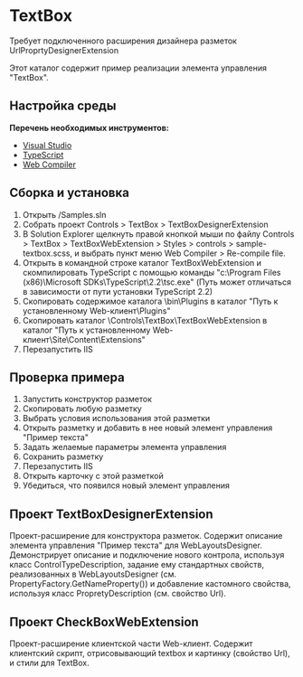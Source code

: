 # TextBox

Требует подключенного расширения дизайнера разметок UrlProprtyDesignerExtension

Этот каталог содержит пример реализации элемента управления "TextBox".

## Настройка среды

**Перечень необходимых инструментов:** 
* [Visual Studio](https://www.visualstudio.com)
* [TypeScript](https://www.typescriptlang.org)
* [Web Compiler](https://marketplace.visualstudio.com/items?itemName=MadsKristensen.WebCompiler)

## Сборка и установка

1. Открыть /Samples.sln
2. Собрать проект Controls > TextBox > TextBoxDesignerExtension
3. В Solution Explorer щелкнуть правой кнопкой мыши по файлу Controls > TextBox > TextBoxWebExtension > Styles > controls > sample-textbox.scss, 
и выбрать пункт меню Web Compiler > Re-compile file.
4. Открыть в командной строке каталог TextBoxWebExtension и скомпилировать TypeScript с помощью команды
"c:\Program Files (x86)\Microsoft SDKs\TypeScript\2.2\tsc.exe" (Путь может отличаться в зависимости от пути установки TypeScript 2.2)
5. Скопировать содержимое каталога \bin\Plugins в каталог "Путь к установленному Web-клиент\Plugins"
6. Скопировать каталог \Controls\TextBox\TextBoxWebExtension в каталог "Путь к установленному Web-клиент\Site\Content\Extensions"
7. Перезапустить IIS

## Проверка примера

1. Запустить конструктор разметок
2. Скопировать любую разметку
3. Выбрать условия использования этой разметки
4. Открыть разметку и добавить в нее новый элемент управления "Пример текста"
5. Задать желаемые параметры элемента управления
6. Сохранить разметку
7. Перезапустить IIS
8. Открыть карточку с этой разметкой
9. Убедиться, что появился новый элемент управления

## Проект TextBoxDesignerExtension

Проект-расширение для конструктора разметок. Содержит описание элемента управления "Пример текста" для WebLayoutsDesigner.
Демонстрирует описание и подключение нового контрола, используя класс ControlTypeDescription, 
задание ему стандартных свойств, реализованных в  WebLayoutsDesigner (см. PropertyFactory.GetNameProperty()) и
добавление кастомного свойства, используя класс PropretyDescription (см. свойство Url). 

## Проект CheckBoxWebExtension

Проект-расширение клиентской части Web-клиент. Содержит клиентский скрипт, отрисовывающий textbox и картинку (свойство Url), и стили для TextBox. 